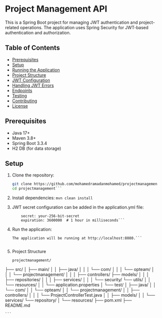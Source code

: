 # Project Management API

This is a Spring Boot project for managing JWT authentication and project-related operations. The application uses Spring Security for JWT-based authentication and authorization.

## Table of Contents

- [Prerequisites](#prerequisites)
- [Setup](#setup)
- [Running the Application](#running-the-application)
- [Project Structure](#project-structure)
- [JWT Configuration](#jwt-configuration)
- [Handling JWT Errors](#handling-jwt-errors)
- [Endpoints](#endpoints)
- [Testing](#testing)
- [Contributing](#contributing)
- [License](#license)

## Prerequisites

- Java 17+
- Maven 3.8+
- Spring Boot 3.3.4
- H2 DB (for data storage)

## Setup

1. Clone the repository:

   ```bash
   git clone https://github.com/mohamedramadanmohamed/projectmanagement.git
   cd projectmanagement```

2. Install dependencies:
	```mvn clean install```

3. JWT secret configuration can be added in the application.yml file:
	```jwt:
		secret: your-256-bit-secret
		expiration: 3600000  # 1 hour in milliseconds```

4. Run the application:
	```mvn spring-boot:run
	The application will be running at http://localhost:8080.```


5. Project Structure
	```
	projectmanagement/
├── src/
│   ├── main/
│   │   ├── java/
│   │   │   └── com/
│   │   │       └── opteam/
│   │   │           └── projectmanagement/
│   │   │               ├── controllers/
						├── models/
│   │   │               ├── repositories/
│   │   │               ├── services/
│   │   │               └── security/
						└── utils/
│   │   └── resources/
│   │       └── application.properties
│   └── test/
│       ├── java/
│       │   └── com/
│       │       └── opteam/
│       │           └── projectmanagement/
│       │               ├── controllers/
│       │               │   └── ProjectControllerTest.java
│       │               ├── models/
│       │               └── services/
						└── repository/
│       └── resources/
├── pom.xml
├── README.md

	```




